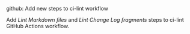 github: Add new steps to ci-lint workflow

Add _Lint Markdown files_ and _Lint Change Log fragments_ steps to ci-lint
GitHub Actions workflow.
